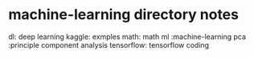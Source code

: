 # machine-learning directory notes
dl: deep learning 
kaggle: exmples
math: math 
ml :machine-learning
pca :principle component analysis
tensorflow: tensorflow coding


	
